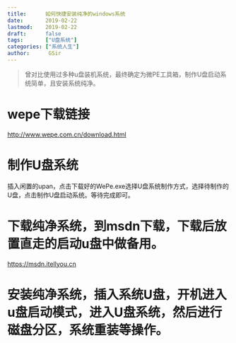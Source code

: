 ```yaml
---
title:      如何快捷安装纯净的windows系统
date:       2019-02-22
lastmod:    2019-02-22
draft:      false
tags:       ["U盘系统"]
categories: ["系统人生"]
author:      GSir
---
```


> 曾对比使用过多种u盘装机系统，最终确定为微PE工具箱，制作U盘启动系统简单，且安装系统纯净。

<!--more-->

# wepe下载链接

http://www.wepe.com.cn/download.html

# 制作U盘系统

插入闲置的upan，点击下载好的WePe.exe选择U盘系统制作方式，选择待制作的U盘，点击制作U盘启动系统。等待完成即可。

# 下载纯净系统，到msdn下载，下载后放置直走的启动u盘中做备用。

https://msdn.itellyou.cn

# 安装纯净系统，插入系统U盘，开机进入u盘启动模式，进入U盘系统，然后进行磁盘分区，系统重装等操作。